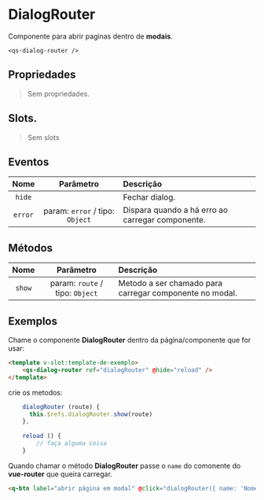 # DialogRouter

Componente para abrir paginas dentro de **modais**.

```
<qs-dialog-router />
```

## Propriedades

> Sem propriedades.

## Slots.

> Sem slots

## Eventos

| Nome | Parâmetro | Descrição |
|:-:|:-:|:-|
| `hide` | | Fechar dialog. |
| `error` | param: `error` / tipo: `Object` | Dispara quando a há erro ao carregar componente. |

## Métodos

| Nome | Parâmetro | Descrição |
|:-:|:-:|:-|
| `show` | param: `route` / tipo: `Object` | Metodo a ser chamado para carregar componente no modal. |

## Exemplos
Chame o componente **DialogRouter** dentro da página/componente que for usar:

```html
<template v-slot:template-de-exemplo>
	<qs-dialog-router ref="dialogRouter" @hide="reload" />
</template>
```

crie os metodos:

```js
    dialogRouter (route) {
      this.$refs.dialogRouter.show(route)
    },
	
    reload () {
		// faça alguma coisa
    }
```

Quando chamar o método **DialogRouter** passe o `name`  do comonente do **vue-router** que queira carregar.

```html
<q-btn label="abrir página em modal" @click="dialogRouter({ name: 'NomeDoComponente' })"/>
```

